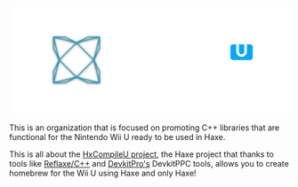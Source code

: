 ![logo](https://github.com/Haxe-WiiU/.github/blob/main/profile/haxeu-logo.png)

This is an organization that is focused on promoting C++ libraries that are functional for the Nintendo Wii U ready to be used in Haxe.

This is all about the [HxCompileU project](https://github.com/Slushi-Github/hxCompileU), the Haxe project that thanks to tools like [Reflaxe/C++](https://github.com/SomeRanDev/reflaxe.CPP) and [DevkitPro's](https://github.com/devkitPro) DevkitPPC tools, allows you to create homebrew for the Wii U using Haxe and only Haxe!
